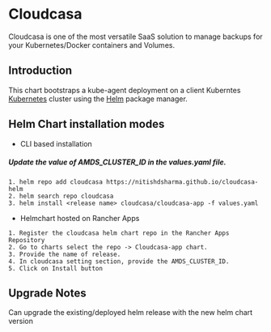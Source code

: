# Cloudcasa
Cloudcasa is one of the most versatile SaaS solution to manage backups for your Kubernetes/Docker containers and Volumes.

## Introduction

This chart bootstraps a kube-agent deployment on a client Kuberntes [Kubernetes](http://kubernetes.io) cluster using the [Helm](https://helm.sh) package manager.

## Helm Chart installation modes

- CLI based installation
##### Update the value of AMDS_CLUSTER_ID in the values.yaml file.

```
1. helm repo add cloudcasa https://nitishdsharma.github.io/cloudcasa-helm
2. helm search repo cloudcasa
3. helm install <release name> cloudcasa/cloudcasa-app -f values.yaml
```
- Helmchart hosted on Rancher Apps

```
1. Register the cloudcasa helm chart repo in the Rancher Apps Repository
2. Go to charts select the repo -> Cloudcasa-app chart.
3. Provide the name of release. 
4. In cloudcasa setting section, provide the AMDS_CLUSTER_ID.
5. Click on Install button
```

## Upgrade Notes
Can upgrade the existing/deployed helm release with the new helm chart version
